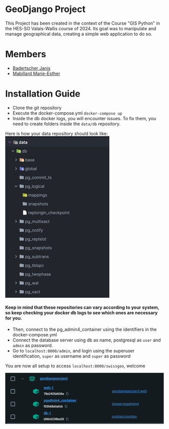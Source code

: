 # GeoDjango Project
This Project has been created in the context of the Course "GIS Python" in the HES-SO Valais-Wallis course of 2024. Its goal was to manipulate and manage geographical data, creating a simple web application to do so.

# Members
- [Badertscher Janis](https://github.com/Satolix)
- [Mabillard Marie-Esther](https://github.com/Esvaria)

# Installation Guide
- Clone the git repository
- Execute the docker-compose.yml `docker-compose up`
- Inside the db docker logs, you will encounter issues. To fix them, you need to create folders inside the `data/db` repository.

Here is how your data repository should look like:
![img.png](ReadMePictures/img.png)

#### Keep in mind that these repositories can vary according to your system, so keep checking your docker db logs to see which ones are necessary for you.

- Then, connect to the pg_admin4_container using the identifiers in the docker-compose.yml
- Connect the database server using db as name, postgresql as `user` and `admin` as password.
- Go to `localhost:8000/admin`, and login using the superuser identification, `super` as username and `super` as password

You are now all setup to access `localhost:8000/swissgeo`, welcome


![Test](ReadMePictures/Docker.png)
